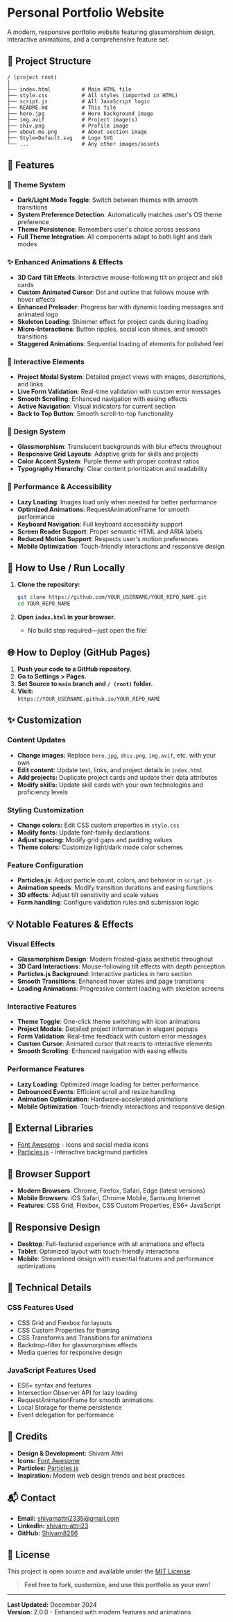 # Personal Portfolio Website

A modern, responsive portfolio website featuring glassmorphism design, interactive animations, and a comprehensive feature set.

## 📁 Project Structure

```
/ (project root)
│
├── index.html          # Main HTML file
├── style.css           # All styles (imported in HTML)
├── script.js           # All JavaScript logic
├── README.md           # This file
├── hero.jpg            # Hero background image
├── img.avif            # Project image(s)
├── shiv.png            # Profile image
├── about-me.png        # About section image
├── Style=Default.svg   # Logo SVG
└── ...                 # Any other images/assets
```

## 🚀 Features

### 🎨 **Theme System**
- **Dark/Light Mode Toggle**: Switch between themes with smooth transitions
- **System Preference Detection**: Automatically matches user's OS theme preference
- **Theme Persistence**: Remembers user's choice across sessions
- **Full Theme Integration**: All components adapt to both light and dark modes

### ✨ **Enhanced Animations & Effects**
- **3D Card Tilt Effects**: Interactive mouse-following tilt on project and skill cards
- **Custom Animated Cursor**: Dot and outline that follows mouse with hover effects
- **Enhanced Preloader**: Progress bar with dynamic loading messages and animated logo
- **Skeleton Loading**: Shimmer effect for project cards during loading
- **Micro-Interactions**: Button ripples, social icon shines, and smooth transitions
- **Staggered Animations**: Sequential loading of elements for polished feel

### 🎯 **Interactive Elements**
- **Project Modal System**: Detailed project views with images, descriptions, and links
- **Live Form Validation**: Real-time validation with custom error messages
- **Smooth Scrolling**: Enhanced navigation with easing effects
- **Active Navigation**: Visual indicators for current section
- **Back to Top Button**: Smooth scroll-to-top functionality

### 🎨 **Design System**
- **Glassmorphism**: Translucent backgrounds with blur effects throughout
- **Responsive Grid Layouts**: Adaptive grids for skills and projects
- **Color Accent System**: Purple theme with proper contrast ratios
- **Typography Hierarchy**: Clear content prioritization and readability

### 📱 **Performance & Accessibility**
- **Lazy Loading**: Images load only when needed for better performance
- **Optimized Animations**: RequestAnimationFrame for smooth performance
- **Keyboard Navigation**: Full keyboard accessibility support
- **Screen Reader Support**: Proper semantic HTML and ARIA labels
- **Reduced Motion Support**: Respects user's motion preferences
- **Mobile Optimization**: Touch-friendly interactions and responsive design

## 🚦 How to Use / Run Locally

1. **Clone the repository:**
   ```sh
   git clone https://github.com/YOUR_USERNAME/YOUR_REPO_NAME.git
   cd YOUR_REPO_NAME
   ```

2. **Open `index.html` in your browser.**
   - No build step required—just open the file!

## 🌐 How to Deploy (GitHub Pages)

1. **Push your code to a GitHub repository.**
2. **Go to Settings > Pages.**
3. **Set Source to `main` branch and `/ (root)` folder.**
4. **Visit:**  
   `https://YOUR_USERNAME.github.io/YOUR_REPO_NAME`

## ✨ Customization

### **Content Updates**
- **Change images:** Replace `hero.jpg`, `shiv.png`, `img.avif`, etc. with your own
- **Edit content:** Update text, links, and project details in `index.html`
- **Add projects:** Duplicate project cards and update their data attributes
- **Modify skills:** Update skill cards with your own technologies and proficiency levels

### **Styling Customization**
- **Change colors:** Edit CSS custom properties in `style.css`
- **Modify fonts:** Update font-family declarations
- **Adjust spacing:** Modify grid gaps and padding values
- **Theme colors:** Customize light/dark mode color schemes

### **Feature Configuration**
- **Particles.js**: Adjust particle count, colors, and behavior in `script.js`
- **Animation speeds**: Modify transition durations and easing functions
- **3D effects**: Adjust tilt sensitivity and scale values
- **Form handling**: Configure validation rules and submission logic

## 💡 Notable Features & Effects

### **Visual Effects**
- **Glassmorphism Design**: Modern frosted-glass aesthetic throughout
- **3D Card Interactions**: Mouse-following tilt effects with depth perception
- **Particles.js Background**: Interactive particles in hero section
- **Smooth Transitions**: Enhanced hover states and page transitions
- **Loading Animations**: Progressive content loading with skeleton screens

### **Interactive Features**
- **Theme Toggle**: One-click theme switching with icon animations
- **Project Modals**: Detailed project information in elegant popups
- **Form Validation**: Real-time feedback with custom error messages
- **Custom Cursor**: Animated cursor that reacts to interactive elements
- **Smooth Scrolling**: Enhanced navigation with easing effects

### **Performance Features**
- **Lazy Loading**: Optimized image loading for better performance
- **Debounced Events**: Efficient scroll and resize handling
- **Animation Optimization**: Hardware-accelerated animations
- **Mobile Optimization**: Touch-friendly interactions and responsive design

## 🧩 External Libraries

- [Font Awesome](https://fontawesome.com/) - Icons and social media icons
- [Particles.js](https://vincentgarreau.com/particles.js/) - Interactive background particles

## 🎯 Browser Support

- **Modern Browsers**: Chrome, Firefox, Safari, Edge (latest versions)
- **Mobile Browsers**: iOS Safari, Chrome Mobile, Samsung Internet
- **Features**: CSS Grid, Flexbox, CSS Custom Properties, ES6+ JavaScript

## 📱 Responsive Design

- **Desktop**: Full-featured experience with all animations and effects
- **Tablet**: Optimized layout with touch-friendly interactions
- **Mobile**: Streamlined design with essential features and performance optimizations

## 🔧 Technical Details

### **CSS Features Used**
- CSS Grid and Flexbox for layouts
- CSS Custom Properties for theming
- CSS Transforms and Transitions for animations
- Backdrop-filter for glassmorphism effects
- Media queries for responsive design

### **JavaScript Features Used**
- ES6+ syntax and features
- Intersection Observer API for lazy loading
- RequestAnimationFrame for smooth animations
- Local Storage for theme persistence
- Event delegation for performance

## 📣 Credits

- **Design & Development:** Shivam Attri
- **Icons:** [Font Awesome](https://fontawesome.com/)
- **Particles:** [Particles.js](https://vincentgarreau.com/particles.js/)
- **Inspiration:** Modern web design trends and best practices

## 📬 Contact

- **Email:** shivamattri2335@gmail.com
- **LinkedIn:** [shivam-attri23](https://linkedin.com/in/shivam-attri23)
- **GitHub:** [Shivam8286](https://github.com/Shivam8286)

## 📄 License

This project is open source and available under the [MIT License](LICENSE).

> **Feel free to fork, customize, and use this portfolio as your own!**

---

**Last Updated:** December 2024  
**Version:** 2.0.0 - Enhanced with modern features and animations
